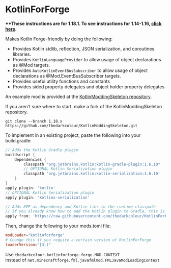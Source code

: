 # KotlinForForge
**\*\*These instructions are for 1.18.1. To see instructions for 1.14-1.16, [click here](https://github.com/thedarkcolour/KotlinForForge/blob/1.x/README.md).**

Makes Kotlin Forge-friendly by doing the following:
- Provides Kotlin stdlib, reflection, JSON serialization, and coroutines libraries.
- Provides `KotlinLanguageProvider` to allow usage of object declarations as @Mod targets.
- Provides `AutoKotlinEventBusSubscriber` to allow usage of object declarations as @Mod.EventBusSubscriber targets.
- Provides useful utility functions and constants
- Provides sided property delegates and object holder property delegates

An example mod is provided at the [KotlinModdingSkeleton repository](https://github.com/thedarkcolour/KotlinModdingSkeleton/tree/1.18.x).

If you aren't sure where to start, make a fork of the KotlinModdingSkeleton repository.
```git
git clone --branch 1.18.x https://github.com/thedarkcolour/KotlinModdingSkeleton.git
```

To implement in an existing project, paste the following into your build.gradle:
```groovy
// Adds the Kotlin Gradle plugin
buildscript {
    dependencies {
        classpath "org.jetbrains.kotlin:kotlin-gradle-plugin:1.6.10"
        // OPTIONAL Kotlin Serialization plugin
        classpath 'org.jetbrains.kotlin:kotlin-serialization:1.6.10'
    }
}
apply plugin: 'kotlin'
// OPTIONAL Kotlin Serialization plugin
apply plugin: 'kotlinx-serialization'

// Adds KFF as dependency and Kotlin libs to the runtime classpath
// If you already know how to add the Kotlin plugin to Gradle, this is the only line you need for KFF
apply from: 'https://raw.githubusercontent.com/thedarkcolour/KotlinForForge/site/thedarkcolour/kotlinforforge/gradle/kff-3.1.0.gradle'

```
Then, change the following to your mods.toml file:
```toml
modLoader="kotlinforforge"
# Change this if you require a certain version of KotlinForForge
loaderVersion="[3,)"
```

Use
```thedarkcolour.kotlinforforge.forge.MOD_CONTEXT```              
instead of ```net.minecraftforge.fml.javafmlmod.FMLJavaModLoadingContext```
